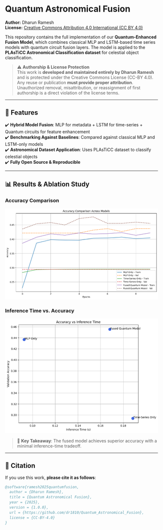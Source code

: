 # Quantum Astronomical Fusion  

**Author:** Dharun Ramesh  
**License:** [Creative Commons Attribution 4.0 International (CC BY 4.0)](https://creativecommons.org/licenses/by/4.0/)  

This repository contains the full implementation of our **Quantum-Enhanced Fusion Model**, which combines classical MLP and LSTM-based time series models with quantum circuit fusion layers. The model is applied to the **PLAsTiCC Astronomical Classification dataset** for celestial object classification.

> ⚠️ **Authorship & License Protection**  
> This work is **developed and maintained entirely by Dharun Ramesh** and is protected under the Creative Commons License (CC-BY 4.0).  
> Any reuse or publication **must provide proper attribution**. Unauthorized removal, misattribution, or reassignment of first authorship is a direct violation of the license terms.

---

## 🚀 Features  
✔️ **Hybrid Model Fusion**: MLP for metadata + LSTM for time-series + Quantum circuits for feature enhancement  
✔️ **Benchmarking Against Baselines**: Compared against classical MLP and LSTM-only models  
✔️ **Astronomical Dataset Application**: Uses PLAsTiCC dataset to classify celestial objects  
✔️ **Fully Open Source & Reproducible**  

---

## 📊 Results & Ablation Study  

### Accuracy Comparison  
![Accuracy Graph](accuracy_plot.png)  

### Inference Time vs. Accuracy  
![Inference Time vs Accuracy](inference_time_plot.png)  
> 📌 **Key Takeaway**: The fused model achieves superior accuracy with a minimal inference-time tradeoff.

---

## 📌 Citation  

If you use this work, **please cite it as follows**:  

```bibtex
@software{ramesh2025quantumfusion,
  author = {Dharun Ramesh},
  title = {Quantum Astronomical Fusion},
  year = {2025},
  version = {1.0.0},
  url = {https://github.com/dr1810/Quantum_Astronomical_Fusion},
  license = {CC-BY-4.0}
}
